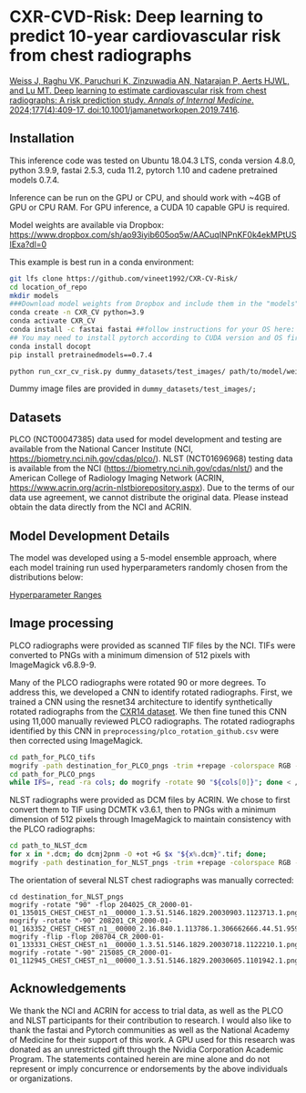# CXR-CVD-Risk: Deep learning to predict 10-year cardiovascular risk from chest radiographs

[Weiss J, Raghu VK, Paruchuri K, Zinzuwadia AN, Natarajan P, Aerts HJWL, and Lu MT. Deep learning to estimate cardiovascular risk from chest radiographs: A risk prediction study. *Annals of Internal Medicine*. 2024;177(4):409-17. doi:10.1001/jamanetworkopen.2019.7416](https://www.acpjournals.org/doi/10.7326/M23-1898).

## Installation
This inference code was tested on Ubuntu 18.04.3 LTS, conda version 4.8.0, python 3.9.9, fastai 2.5.3, cuda 11.2, pytorch 1.10 and cadene pretrained models 0.7.4. 

Inference can be run on the GPU or CPU, and should work with ~4GB of GPU or CPU RAM. For GPU inference, a CUDA 10 capable GPU is required.

Model weights are available via Dropbox: https://www.dropbox.com/sh/ao93iyib605oq5w/AACuqINPnKF0k4ekMPtUSIExa?dl=0

This example is best run in a conda environment:

```bash
git lfs clone https://github.com/vineet1992/CXR-CV-Risk/
cd location_of_repo
mkdir models
###Download model weights from Dropbox and include them in the "models" directory
conda create -n CXR_CV python=3.9
conda activate CXR_CV
conda install -c fastai fastai ##follow instructions for your OS here: https://github.com/fastai/fastai>
## You may need to install pytorch according to CUDA version and OS first - see https://pytorch.org/get-started/locally/
conda install docopt
pip install pretrainedmodels==0.7.4

python run_cxr_cv_risk.py dummy_datasets/test_images/ path/to/model/weights/PLCO_CV_Risk_010422 output/output.csv
```

Dummy image files are provided in `dummy_datasets/test_images/;`

## Datasets
PLCO (NCT00047385) data used for model development and testing are available from the National Cancer Institute (NCI, https://biometry.nci.nih.gov/cdas/plco/). NLST (NCT01696968) testing data is available from the NCI (https://biometry.nci.nih.gov/cdas/nlst/) and the American College of Radiology Imaging Network (ACRIN, https://www.acrin.org/acrin-nlstbiorepository.aspx). Due to the terms of our data use agreement, we cannot distribute the original data. Please instead obtain the data directly from the NCI and ACRIN.

## Model Development Details
The model was developed using a 5-model ensemble approach, where each model training run used hyperparameters randomly chosen from the distributions below:

[Hyperparameter Ranges](tables/Hyperparameter_Ranges.csv)

## Image processing
PLCO radiographs were provided as scanned TIF files by the NCI. TIFs were converted to PNGs with a minimum dimension of 512 pixels with ImageMagick v6.8.9-9. 

Many of the PLCO radiographs were rotated 90 or more degrees. To address this, we developed a CNN to identify rotated radiographs. First, we trained a CNN using the resnet34 architecture to identify synthetically rotated radiographs from the [CXR14 dataset](http://openaccess.thecvf.com/content_cvpr_2017/papers/Wang_ChestX-ray8_Hospital-Scale_Chest_CVPR_2017_paper.pdf). We then fine tuned this CNN using 11,000 manually reviewed PLCO radiographs. The rotated radiographs identified by this CNN in `preprocessing/plco_rotation_github.csv` were then corrected using ImageMagick. 

```bash
cd path_for_PLCO_tifs
mogrify -path destination_for_PLCO_pngs -trim +repage -colorspace RGB -auto-level -depth 8 -resize 512x512^ -format png "*.tif"
cd path_for_PLCO_pngs
while IFS=, read -ra cols; do mogrify -rotate 90 "${cols[0]}"; done < /path_to_repo/preprocessing/plco_rotation_github.csv
```

NLST radiographs were provided as DCM files by ACRIN. We chose to first convert them to TIF using DCMTK v3.6.1, then to PNGs with a minimum dimension of 512 pixels through ImageMagick to maintain consistency with the PLCO radiographs:

```bash
cd path_to_NLST_dcm
for x in *.dcm; do dcmj2pnm -O +ot +G $x "${x%.dcm}".tif; done;
mogrify -path destination_for_NLST_pngs -trim +repage -colorspace RGB -auto-level -depth 8 -resize 512x512^ -format png "*.tif"
```


The orientation of several NLST chest radiographs was manually corrected:

```
cd destination_for_NLST_pngs
mogrify -rotate "90" -flop 204025_CR_2000-01-01_135015_CHEST_CHEST_n1__00000_1.3.51.5146.1829.20030903.1123713.1.png
mogrify -rotate "-90" 208201_CR_2000-01-01_163352_CHEST_CHEST_n1__00000_2.16.840.1.113786.1.306662666.44.51.9597.png
mogrify -flip -flop 208704_CR_2000-01-01_133331_CHEST_CHEST_n1__00000_1.3.51.5146.1829.20030718.1122210.1.png
mogrify -rotate "-90" 215085_CR_2000-01-01_112945_CHEST_CHEST_n1__00000_1.3.51.5146.1829.20030605.1101942.1.png
```

## Acknowledgements
We thank the NCI and ACRIN for access to trial data, as well as the PLCO and NLST participants for their contribution to research. I would also like to thank the fastai and Pytorch communities as well as the National Academy of Medicine for their support of this work. A GPU used for this research was donated as an unrestricted gift through the Nvidia Corporation Academic Program. The statements contained herein are mine alone and do not represent or imply concurrence or endorsements by the above individuals or organizations.


